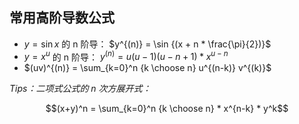 ## 常用高阶导数公式

- $y = \sin x$ 的 n 阶导： $y^{(n)} = \sin {(x + n * \frac{\pi}{2})}$
- $y = x^u$ 的 n 阶导： $y^{(n)} = u(u-1)(u-n+1) * x^{u-n}$
- $(uv)^{(n)} = \sum_{k=0}^n {k \choose n} u^{(n-k)} v^{(k)}$

_Tips：二项式公式的 n 次方展开式：_

$$(x+y)^n = \sum_{k=0}^n {k \choose n} * x^{n-k} * y^k$$
